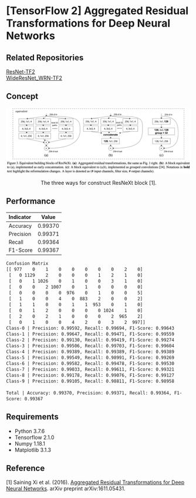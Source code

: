 [TensorFlow 2] Aggregated Residual Transformations for Deep Neural Networks
=====

## Related Repositories
<a href="https://github.com/YeongHyeon/ResNet-TF2">ResNet-TF2</a>  
<a href="https://github.com/YeongHyeon/WideResNet_WRN-TF2">WideResNet_WRN-TF2</a>  

## Concept
<div align="center">
  <img src="./figures/resnext.png" width="800">  
  <p>The three ways for construct ResNeXt block [1].</p>
</div>

## Performance

|Indicator|Value|
|:---|:---:|
|Accuracy|0.99370|
|Precision|0.99371|
|Recall|0.99364|
|F1-Score|0.99367|

```
Confusion Matrix
[[ 977    0    1    0    0    0    0    0    2    0]
 [   0 1129    2    0    0    0    1    2    1    0]
 [   0    1 1026    0    1    0    0    3    1    0]
 [   0    0    2 1007    0    1    0    0    0    0]
 [   0    0    0    0  976    0    1    0    0    5]
 [   1    0    0    4    0  883    2    0    0    2]
 [   1    1    0    0    1    1  953    0    1    0]
 [   0    1    2    0    0    0    0 1024    1    0]
 [   2    0    2    1    0    0    0    2  965    2]
 [   0    1    0    0    4    2    0    3    2  997]]
Class-0 | Precision: 0.99592, Recall: 0.99694, F1-Score: 0.99643
Class-1 | Precision: 0.99647, Recall: 0.99471, F1-Score: 0.99559
Class-2 | Precision: 0.99130, Recall: 0.99419, F1-Score: 0.99274
Class-3 | Precision: 0.99506, Recall: 0.99703, F1-Score: 0.99604
Class-4 | Precision: 0.99389, Recall: 0.99389, F1-Score: 0.99389
Class-5 | Precision: 0.99549, Recall: 0.98991, F1-Score: 0.99269
Class-6 | Precision: 0.99582, Recall: 0.99478, F1-Score: 0.99530
Class-7 | Precision: 0.99033, Recall: 0.99611, F1-Score: 0.99321
Class-8 | Precision: 0.99178, Recall: 0.99076, F1-Score: 0.99127
Class-9 | Precision: 0.99105, Recall: 0.98811, F1-Score: 0.98958

Total | Accuracy: 0.99370, Precision: 0.99371, Recall: 0.99364, F1-Score: 0.99367
```

## Requirements
* Python 3.7.6  
* Tensorflow 2.1.0  
* Numpy 1.18.1  
* Matplotlib 3.1.3  

## Reference
[1] Saining Xi et al. (2016). <a href="https://arxiv.org/abs/1611.05431">Aggregated Residual Transformations for Deep Neural Networks</a>. arXiv preprint arXiv:1611.05431.
